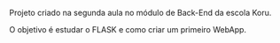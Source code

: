 Projeto criado na segunda aula no módulo de Back-End da escola Koru.


O objetivo é estudar o FLASK e como criar um primeiro WebApp.